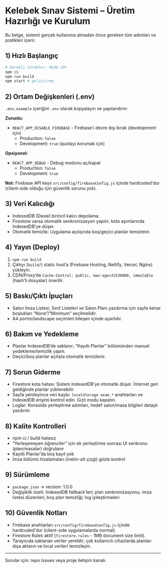 # Kelebek Sınav Sistemi – Üretim Hazırlığı ve Kurulum

Bu belge, sistemi gerçek kullanıma almadan önce gereken tüm adımları ve pratikleri içerir.

## 1) Hızlı Başlangıç

```bash
# Gerekli sürümler: Node 18+
npm ci
npm run build
npm start # geliştirme
```

## 2) Ortam Değişkenleri (.env)
`.env.example` içeriğini `.env` olarak kopyalayın ve yapılandırın:

**Zorunlu:**
- `REACT_APP_DISABLE_FIREBASE` - Firebase'i devre dışı bırak (development için)
  - Production: `false`
  - Development: `true` (quotayı korumak için)

**Opsiyonel:**
- `REACT_APP_DEBUG` - Debug modunu aç/kapat
  - Production: `false`
  - Development: `true`

**Not:** Firebase API keys `src/config/firebaseConfig.js` içinde hardcoded'dur (client-side olduğu için güvenlik sorunu yok).

## 3) Veri Kalıcılığı
- IndexedDB (Dexie) birincil kalıcı depolama.
- Firestore varsa otomatik senkronizasyon yapılır; kota aşımlarında IndexedDB’ye düşer.
- Otomatik temizlik: Uygulama açılışında boş/geçici planlar temizlenir.

## 4) Yayın (Deploy)
1. `npm run build`
2. Çıktıyı (`build/`) static host’a (Firebase Hosting, Netlify, Vercel, Nginx) yükleyin.
3. CDN/Proxy’de `Cache-Control: public, max-age=31536000, immutable` (hash’li dosyalar) önerilir.

## 5) Baskı/Çıktı İpuçları
- Salon İmza Listesi, Sınıf Listeleri ve Salon Planı yazdırma için sayfa kenar boşlukları “None”/“Minimum” seçilmelidir.
- A4 portre/landscape seçimleri bileşen içinde ayarlıdır.

## 6) Bakım ve Yedekleme
- Planlar IndexedDB’de saklanır; “Kayıtlı Planlar” bölümünden manuel yedekleme/temizlik yapın.
- Geçici/boş planlar açılışta otomatik temizlenir.

## 7) Sorun Giderme
- Firestore kota hatası: Sistem IndexedDB’ye otomatik düşer. İnternet geri geldiğinde planlar yüklenebilir.
- Sayfa yenileyince veri kaybı: `localStorage exam_*` anahtarları ve IndexedDB erişimi kontrol edin. Gizli modu kapatın.
- Loglar: Konsolda yerleştirme adımları, hedef salon/masa bilgileri detaylı yazdırılır.

## 8) Kalite Kontrolleri
- npm ci / build hatasız
- “Yerleşemeyen öğrenciler” için ek yerleştirme sonrası UI senkronu (plan/masalar) doğrulanır
- Kayıtlı Planlar’da boş kayıt yok
- İmza bölümü hizalamaları (metin-alt çizgi) gözle kontrol

## 9) Sürümleme
- `package.json` → version: 1.0.0
- Değişiklik özeti: IndexedDB fallback’leri; plan senkronizasyonu; imza listesi düzenleri; boş plan temizliği; log iyileştirmeleri.

## 10) Güvenlik Notları
- Firebase anahtarları `src/config/firebaseConfig.js` içinde hardcoded'dur (client-side uygulamalarda normal).
- Firestore Rules aktif (`firestore.rules` - 1MB document size limit).
- Tarayıcıda saklanan veriler yereldir; çok kullanıcılı cihazlarda planları dışa aktarın ve local verileri temizleyin.

---
Sorular için: repo Issues veya proje iletişim kanalı.
